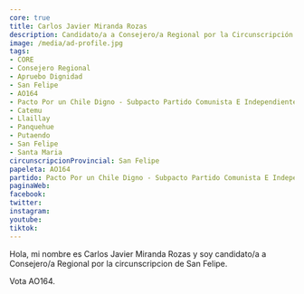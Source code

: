 ```yaml
---
core: true
title: Carlos Javier Miranda Rozas
description: Candidato/a a Consejero/a Regional por la Circunscripción de San Felipe
image: /media/ad-profile.jpg
tags:
- CORE
- Consejero Regional
- Apruebo Dignidad
- San Felipe
- AO164
- Pacto Por un Chile Digno - Subpacto Partido Comunista E Independientes - Partido Comunista De Chile
- Catemu
- Llaillay
- Panquehue
- Putaendo
- San Felipe
- Santa Maria
circunscripcionProvincial: San Felipe
papeleta: AO164
partido: Pacto Por un Chile Digno - Subpacto Partido Comunista E Independientes - Partido Comunista De Chile
paginaWeb:
facebook:
twitter:
instagram:
youtube:
tiktok:
---
```

Hola, mi nombre es Carlos Javier Miranda Rozas y soy candidato/a a Consejero/a Regional por la circunscripcion de San Felipe.

Vota AO164.